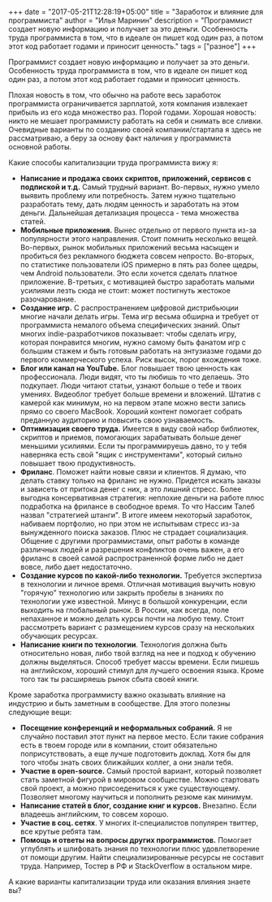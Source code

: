 +++
date = "2017-05-21T12:28:19+05:00"
title = "Заработок и влияние для программиста"
author = "Илья Маринин"
description = "Программист создает новую информацию и получает за это деньги. Особенность труда программиста в том, что в идеале он пишет код один раз, а потом этот код работает годами и приносит ценность."
tags = ["разное"]
+++

Программист создает новую информацию и получает за это деньги. Особенность труда программиста в том, что в идеале он пишет код один раз, а потом этот код работает годами и приносит ценность.

Плохая новость в том, что обычно на работе весь заработок программиста ограничивается зарплатой, хотя компания извлекает прибыль из его кода множество раз. Порой годами. Хорошая новость: никто не мешает программисту работать на себя и снимать все сливки. Очевидные варианты по созданию своей компании/стартапа я здесь не рассматриваю, а беру за основу факт наличия у программиста основной работы.

Какие способы капитализации труда программиста вижу я:

* __Написание и продажа своих скриптов, приложений, сервисов с подпиской и т.д.__ Самый трудный вариант. Во-первых, нужно умело выявить проблему или потребность. Затем нужно тщательно разработать тему, дать людям ценность и заработать на этом деньги. Дальнейшая детализация процесса - тема множества статей.
* __Мобильные приложения.__ Вынес отдельно от первого пункта из-за популярности этого направления. Стоит помнить несколько вещей. Во-первых, рынок мобильных приложений весьма насыщен и пробиться без рекламного бюджета совсем непросто. Во-вторых, по статистике пользователи iOS примерно в пять раз более щедры, чем Android пользователи. Это если хочется сделать платное приложение. В-третьих, с мотивацией быстро заработать малыми усилиями лезть сюда не стоит: может постигнуть жестокое разочарование.
* __Создание игр.__ С распространением цифровой дистрибьюции многие начали делать игры. Тема игр весьма обширна и требует от программиста немалого объема специфических знаний. Опыт многих indie-разработчиков показывает: чтобы сделать игру, которая понравится многим, нужно самому быть фанатом игр с большим стажем и быть готовым работать на энтузиазме годами до первого коммерческого успеха. Риск высок, порог вхождения тоже.
* __Блог или канал на YouTube.__ Блог повышает твою ценность как профессионала. Люди видят, что ты любишь то что делаешь. Это подкупает. Люди читают статьи, узнают больше о тебе и твоих умениях. Видеоблог требует больше времени и вложений. Штатив с камерой как минимум, но на первом этапе можно вести запись прямо со своего MacBook. Хороший контент помогает собрать преданную аудиторию и повысить свою узнаваемость.
* __Оптимизация своего труда.__ Имеется в виду свой набор библиотек, скриптов и приемов, помогающих зарабатывать больше денег меньшими усилиями. Если ты программируешь давно, то у тебя наверняка есть свой "ящик с инструментами", который сильно повышает твою продуктивность.
* __Фриланс__. Поможет найти новые связи и клиентов. Я думаю, что делать ставку только на фриланс не нужно. Придется искать заказы и зависеть от притока денег с них, а это лишний стресс. Более выгодна консервативная стратегия: неплохие деньги на работе плюс подработка на фрилансе в свободное время. То что Нассим Талеб назвал "стратегией штанги". В итоге имеем некоторый заработок, набиваем портфолио, но при этом не испытывам стресс из-за вынужденного поиска заказов. Плюс не страдает социализация. Общение с другими программистами, опыт работы в команде различных людей и разрешения конфликтов очень важен, а его фриланс в своей самой распространенной форме либо не дает вовсе, либо дает недостаточно.
* __Создание курсов по какой-либо технологии.__ Требуется экспертиза в технологии и личное время. Отличная мотивация выучить новую "горячую" технологию или закрыть пробелы в знаниях по технологии уже известной. Минус в большой конкуренции, если выходить на глобальный рынок. В России, как всегда, поле непаханное и можно делать курсы почти на любую тему. Стоит рассмотреть вариант с размещением курсов сразу на нескольких обучающих ресурсах.
* __Написание книги по технологии__. Технология должна быть относительно новая, либо твой взгляд на нее и подход к обучению должны выделяться. Способ требует массы времени. Если пишешь на английском, хороший стимул для лучшего освоения языка. Кроме того так ты расширяешь рынок сбыта своей книги.

Кроме заработка программисту важно оказывать влияние на индустрию и быть заметным в сообществе. Для этого полезны следующие вещи:

* __Посещение конференций и неформальных собраний.__ Я не случайно поставил этот пункт на первое место. Если такие собрания есть в твоем городе или в компании, стоит обязательно поприсутствовать, а еще лучше подготовить доклад. Хотя бы для того чтобы знать своих ближайших коллег, а они знали тебя.
* __Участие в open-source.__ Самый простой вариант, который позволяет стать заметной фигурой в мировом сообществе. Можно стартовать свой проект, а можно присоедениться к уже существующему. Позволяет многому научиться и пополнить резюме как минимум.
* __Написание статей в блог, создание книг и курсов.__ Внезапно. Если владеешь английским, то совсем хорошо.
* __Участие в соц. сетях__. У многих it-специалистов популярен твиттер, все крутые ребята там.
* __Помощь и ответы на вопросы других программистов.__ Помогает углублять и шлифовать знания по технологии плюс удовлетворение от помощи другим. Найти специализированные ресурсы не составит труда. Например, Тостер в РФ и StackOverflow в остальном мире.

А какие варианты капитализации труда или оказания влияния знаете вы?

